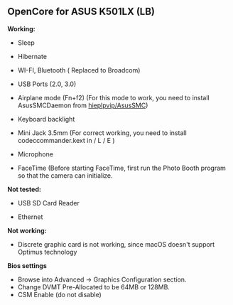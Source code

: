 ## OpenCore for ASUS K501LX (LB) 


**Working:**

- Sleep
  
- Hibernate
  
- WI-FI, Bluetooth ( Replaced to Broadcom)
  
- USB Ports (2.0, 3.0)

- Airplane mode (Fn+f2) (For this mode to work, you need to install AsusSMCDaemon from [hieplpvip/AsusSMC](https://github.com/hieplpvip/AsusSMC))
  
- Keyboard backlight
  
- Mini Jack 3.5mm (For correct working, you need to install codeccommander.kext in / L / E )
  
- Microphone
  
- FaceTime (Before starting FaceTime, first run the Photo Booth program so that the camera can initialize.  

**Not tested:**

- USB SD Card Reader
  
- Ethernet
  

**Not working:**

- Discrete graphic card is not working, since macOS doesn't support Optimus technology

**Bios settings**

- Browse into Advanced -> Graphics Configuration section.
- Change DVMT Pre-Allocated to be 64MB or 128MB.
- CSM Enable (do not disable)
